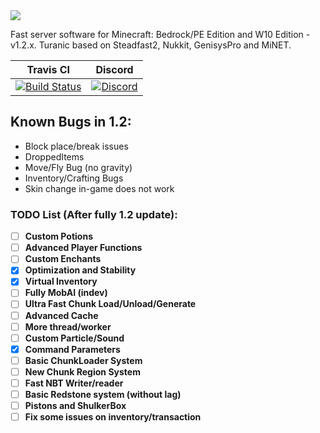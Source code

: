 <img src="https://i.imgur.com/jw0b3BH.png" border="0">

Fast server software for Minecraft: Bedrock/PE Edition and W10 Edition - v1.2.x.
Turanic based on Steadfast2, Nukkit, GenisysPro and MiNET.

| Travis CI | Discord |
| :---: | :---: |
[![Build Status](https://travis-ci.org/TuranicTeam/Turanic.svg?branch=master)](https://travis-ci.org/TuranicTeam/Turanic) | [![Discord](https://camo.githubusercontent.com/455152269a0ed38255ed15e375084d4dd08e0c98/68747470733a2f2f696d672e736869656c64732e696f2f62616467652f636861742d6f6e253230646973636f72642d3732383944412e737667)](https://discord.gg/4GZxrdk) |

## Known Bugs in 1.2:

- Block place/break issues
- DroppedItems
- Move/Fly Bug (no gravity)
- Inventory/Crafting Bugs
- Skin change in-game does not work

### TODO List (After fully 1.2 update):
- [ ] **Custom Potions**
- [ ] **Advanced Player Functions**
- [ ] **Custom Enchants**
- [x] **Optimization and Stability**
- [x] **Virtual Inventory** 
- [ ] **Fully MobAI (indev)**
- [ ] **Ultra Fast Chunk Load/Unload/Generate**
- [ ] **Advanced Cache**
- [ ] **More thread/worker**
- [ ] **Custom Particle/Sound**
- [x] **Command Parameters**
- [ ] **Basic ChunkLoader System**
- [ ] **New Chunk Region System**
- [ ] **Fast NBT Writer/reader**
- [ ] **Basic Redstone system (without lag)**
- [ ] **Pistons and ShulkerBox**
- [ ] **Fix some issues on inventory/transaction**

